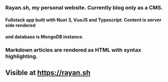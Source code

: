 
### Rayan.sh, my personal website. Currently blog only as a CMS.

#### Fullstack app built with Nuxt 3, VueJS and Typescript. Content is server side rendered
#### and database is MongoDB instance.

### Markdown articles are rendered as HTML with syntax highlighting.

## Visible at https://rayan.sh
